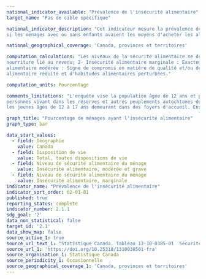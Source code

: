 ```yaml
---
national_indicator_available: "Prévalence de l'insécurité alimentaire"
target_name: "Pas de cible spécifique"

national_indicator_description: "Cet indicateur mesure la prévalence de l'insécurité alimentaire. Cette variable est fondée sur un ensemble de 18 questions et indique 
si les ménages avec ou sans enfants avaient les moyens d'acheter les aliments dont ils avaient besoin au cours des 12 mois qui ont précédé l'enquête."

national_geographical_coverage: 'Canada, provinces et territoires'

computation_calculations: "Les niveaux de la sécurité alimentaire se définissent comme: 1 - Sécurité alimentaire : Aucun signe d'un problème concernant l'accès à la 
nourriture lié au revenu; 2- Insécurité alimentaire marginale : Exactement un signe d'un problème concernant l'accès à la nourriture lié au revenu; 3 - Insécurité 
alimentaire modérée : Signe de compromis en matière de qualité et/ou de quantité d'aliments consommés; 4 - Insécurité alimentaire grave : Signe de consommation 
alimentaire réduite et d'habitudes alimentaires perturbées."

computation_units: Pourcentage

comments_limitations: "L'enquête vise la population âgée de 12 ans et plus vivant dans les dix provinces et les trois territoires. Sont exclus du champ de l'enquête les 
personnes vivant dans les réserves et autres peuplements autochtones des provinces, les membres à temps plein des Forces canadiennes, la population vivant en établissement et 
les jeunes âgés de 12 à 17 ans demeurant dans des foyers d'accueil. Ensemble, ces exclusions représentent moins de 3 % de la population canadienne âgée de 12 ans et plus."

graph_title: "Pourcentage de ménages ayant l'insécurité alimentaire"
graph_type: bar

data_start_values:
  - field: Géographie
    value: Canada
  - field: Disposition de vie
    value: Total, toutes dispositions de vie
  - field: Niveau de sécurité alimentaire du ménage
    value: Insécurité alimentaire, modérée et grave
  - field: Niveau de sécurité alimentaire du ménage
    value: Insécurité alimentaire, marginale
indicator_name: "Prévalence de l'insécurité alimentaire"
indicator_sort_order: 02-01-01
published: true
reporting_status: complete
indicator_number: 2.1.1
sdg_goal: '2'
data_non_statistical: false
target_id: '2.1'
data_show_map: false
source_active_1: true
source_url_text_1: "Statistique Canada. Tableau 13-10-0385-01  Sécurité alimentaire du ménage selon la disposition de vie"
source_url_1: 'https://doi.org/10.25318/1310038501-fra'
source_organisation_1: Statistique Canada
source_periodicity_1: Occasionnelle
source_geographical_coverage_1: 'Canada, provinces et territoires'
---
```

